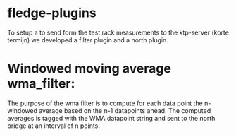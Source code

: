 # fledge-plugins
To setup a to send form the test rack measurements to the ktp-server (korte termijn) we developed a filter plugin and a north plugin. 
# Windowed moving average wma_filter:
The purpose of the wma filter is to compute for each data point the n-windowed average based on the n-1 datapoints ahead. The computed averages is tagged with the WMA datapoint string and sent to the north bridge at an interval of n points.
